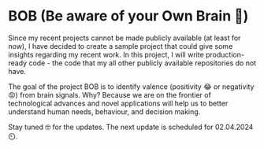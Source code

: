 # BOB (Be aware of your Own Brain 🧠)
Since my recent projects cannot be made publicly available (at least for now), I have decided to create a sample project that could give some insights regarding my recent work.
In this project, I will write production-ready code - the code that my all other publicly available repositories do not have.

The goal of the project BOB is to identify valence (positivity 😂 or negativity 😡) from brain signals. Why? Because we are on the frontier of technological advances and novel applications will help us to better understand human needs, behaviour, and decision making.  

Stay tuned 🤓 for the updates. The next update is scheduled for 02.04.2024 ⏲️.
